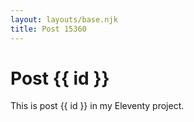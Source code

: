 ```yaml
---
layout: layouts/base.njk
title: Post 15360
---
```


# Post {{ id }}

This is post {{ id }} in my Eleventy project.
